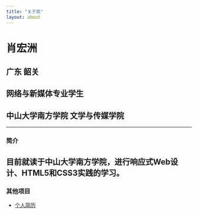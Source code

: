 ```yaml
--- 
title: "关于我"
layout: about
--- 
```

# 肖宏洲
## 广东 韶关
## 网络与新媒体专业学生
## 中山大学南方学院 文学与传媒学院
---
### 简介
**目前就读于中山大学南方学院，进行响应式Web设计、HTML5和CSS3实践的学习。**
---
### 其他项目
- [个人简历](https://gitee.com/xiaohongzhou/resume)




